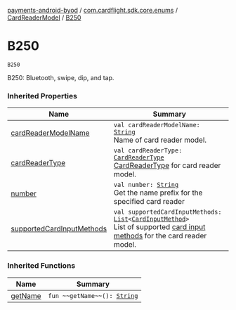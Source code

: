 [payments-android-byod](../../index.md) / [com.cardflight.sdk.core.enums](../index.md) / [CardReaderModel](index.md) / [B250](./-b250.md)

# B250

`B250`

B250: Bluetooth, swipe, dip, and tap.

### Inherited Properties

| Name | Summary |
|---|---|
| [cardReaderModelName](card-reader-model-name.md) | `val cardReaderModelName: `[`String`](https://kotlinlang.org/api/latest/jvm/stdlib/kotlin/-string/index.html)<br>Name of card reader model. |
| [cardReaderType](card-reader-type.md) | `val cardReaderType: `[`CardReaderType`](../-card-reader-type/index.md)<br>[CardReaderType](../-card-reader-type/index.md) for card reader model. |
| [number](number.md) | `val number: `[`String`](https://kotlinlang.org/api/latest/jvm/stdlib/kotlin/-string/index.html)<br>Get the name prefix for the specified card reader |
| [supportedCardInputMethods](supported-card-input-methods.md) | `val supportedCardInputMethods: `[`List`](https://kotlinlang.org/api/latest/jvm/stdlib/kotlin.collections/-list/index.html)`<`[`CardInputMethod`](../-card-input-method/index.md)`>`<br>List of supported [card input methods](../-card-input-method/index.md) for the card reader model. |

### Inherited Functions

| Name | Summary |
|---|---|
| [getName](get-name.md) | `fun ~~getName~~(): `[`String`](https://kotlinlang.org/api/latest/jvm/stdlib/kotlin/-string/index.html) |
